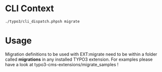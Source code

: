 # CLI Context

`./typo3/cli_dispatch.phpsh migrate`


# Usage

Migration definitions to be used with EXT:migrate need to be within a folder called **migrations** in any installed TYPO3 extension.
For examples please have a look at typo3-cms-extensions/migrate_samples !
